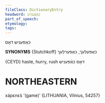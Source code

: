 ```yaml
---
fileClass: DictionaryEntry
headword: כאַפּעניש
part_of_speech: 
etymology: 
tags: 
---
```

כאַפּעניש
דאָס

𝐒𝐘𝐍𝐎𝐍𝐘𝐌𝐒 {Stutchkoff}
כאַפּעלעך, כאַפּערלעך

{CEYD}
haste, hurry, rush דאָס כאַ֜פּעניש

NORTHEASTERN
==============

xápɛnɛs̀ '(game)' {LITHUANIA, Vilnius, 54257}